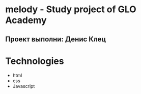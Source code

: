 # melody - Study project of GLO Academy
## Проект выполни: Денис Клец

# Technologies
- html
- css
- Javascript
